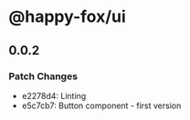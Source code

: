 # @happy-fox/ui

## 0.0.2

### Patch Changes

- e2278d4: Linting
- e5c7cb7: Button component - first version
